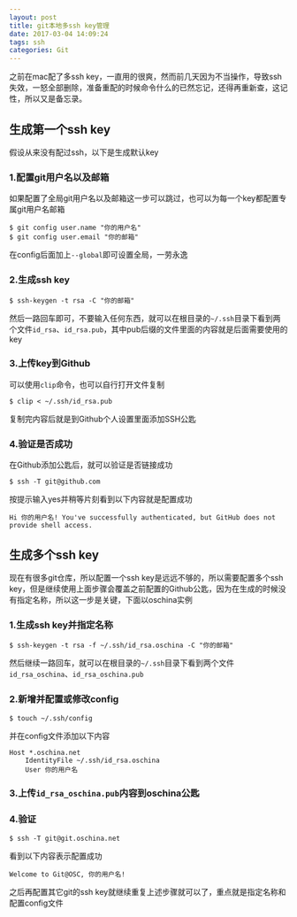 ```yaml
---
layout: post
title: git本地多ssh key管理
date: 2017-03-04 14:09:24
tags: ssh
categories: Git
---
```


之前在mac配了多ssh key，一直用的很爽，然而前几天因为不当操作，导致ssh失效，一怒全部删除，准备重配的时候命令什么的已然忘记，还得再重新查，这记性，所以又是备忘录。

<!-- More -->

## 生成第一个ssh key
假设从来没有配过ssh，以下是生成默认key

### 1.配置git用户名以及邮箱
如果配置了全局git用户名以及邮箱这一步可以跳过，也可以为每一个key都配置专属git用户名邮箱
```
$ git config user.name "你的用户名"
$ git config user.email "你的邮箱"
```
在config后面加上`--global`即可设置全局，一劳永逸

### 2.生成ssh key
```
$ ssh-keygen -t rsa -C "你的邮箱"
```
然后一路回车即可，不要输入任何东西，就可以在根目录的`~/.ssh`目录下看到两个文件`id_rsa`、`id_rsa.pub`，其中pub后缀的文件里面的内容就是后面需要使用的key

### 3.上传key到Github
可以使用`clip`命令，也可以自行打开文件复制
```
$ clip < ~/.ssh/id_rsa.pub
```
复制完内容后就是到Github个人设置里面添加SSH公匙

### 4.验证是否成功
在Github添加公匙后，就可以验证是否链接成功
```
$ ssh -T git@github.com
```
按提示输入yes并稍等片刻看到以下内容就是配置成功
```
Hi 你的用户名! You've successfully authenticated, but GitHub does not provide shell access.
```

## 生成多个ssh key
现在有很多git仓库，所以配置一个ssh key是远远不够的，所以需要配置多个ssh key，但是继续使用上面步骤会覆盖之前配置的Github公匙，因为在生成的时候没有指定名称，所以这一步是关键，下面以oschina实例

### 1.生成ssh key并指定名称
```
$ ssh-keygen -t rsa -f ~/.ssh/id_rsa.oschina -C "你的邮箱"
```
然后继续一路回车，就可以在根目录的`~/.ssh`目录下看到两个文件`id_rsa_oschina`、`id_rsa_oschina.pub`

### 2.新增并配置或修改config
```
$ touch ~/.ssh/config
```
并在config文件添加以下内容
```
Host *.oschina.net
    IdentityFile ~/.ssh/id_rsa.oschina
    User 你的用户名
```

### 3.上传`id_rsa_oschina.pub`内容到oschina公匙

### 4.验证
```
$ ssh -T git@git.oschina.net
```
看到以下内容表示配置成功
```
Welcome to Git@OSC, 你的用户名!
```

之后再配置其它git的ssh key就继续重复上述步骤就可以了，重点就是指定名称和配置config文件
